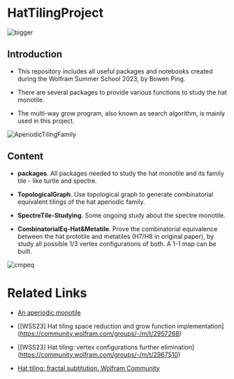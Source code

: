 # HatTilingProject

<img src="https://github.com/Jayce-Ping/HatTilingProject/blob/main/figs/bigger.png?raw=true" alt="bigger" />

## Introduction

- This repository includes all useful packages and notebooks created during the Wolfram Summer School 2023, by Bowen Ping.

- There are several packages to provide various functions to study the hat monotile.

- The multi-way grow program, also known as search algorithm, is mainly used in this project. 

<img src="https://github.com/Jayce-Ping/HatTilingProject/blob/main/TopolygicalGraph/clusterTransformation.gif?raw=true" alt="AperiodicTilingFamily"/>

## Content

- **packages**. All packages needed to study the hat monotile and its family tile - like turtle and spectre.

- **TopologicalGraph**. Use topological graph to generate combinatorial equivalent tilings of the hat aperiodic family.


- **SpectreTile-Studying**. Some ongoing study about the spectre monotile.
- **CombinatorialEq-Hat&Metatile**. Prove the combinatorial equivalence between the hat prototile and metatiles (H7/H8 in original paper), by study all possible 1/3 vertex configurations of both. A 1-1 map can be built.

<img src="https://github.com/Jayce-Ping/HatTilingProject/blob/main/figs/cmpEq.png?raw=true" alt="cmpeq" />



 

# Related Links

- [An aperiodic monotile](https://cs.uwaterloo.ca/~csk/hat/)

- [\[WSS23] Hat tiling space reduction and grow function implementation](https://community.wolfram.com/groups/-/m/t/2957268)
- [\[WSS23] Hat tiling: vertex configurations further elimination](https://community.wolfram.com/groups/-/m/t/2967510)

- [Hat tiling: fractal subtitution. Wolfram Community](https://community.wolfram.com/groups/-/m/t/2979005)
